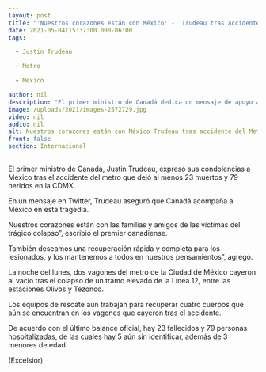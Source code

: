 ```yaml
---
layout: post
title: "'Nuestros corazones están con México' -  Trudeau tras accidente del Metro"
date: 2021-05-04T15:37:00.000-06:00
tags:

  - Justin Trudeau

  - Metro

  - México

author: nil
description: "El primer ministro de Canadá dedica un mensaje de apoyo a México tras el accidente del metro que dejó al menos 23 muertos y 79 heridos en la CDMX"
image: /uploads/2021/images-2572729.jpg
video: nil
audio: nil
alt: Nuestros corazones están con México Trudeau tras accidente del Metro
front: false
section: Internacional
---
```


El primer ministro de Canadá, Justin Trudeau, expresó sus condolencias a México tras el accidente del metro que dejó al menos 23 muertos y 79 heridos en la CDMX.

En un mensaje en Twitter, Trudeau aseguró que Canadá acompaña a México en esta tragedia.

Nuestros corazones están con las familias y amigos de las víctimas del trágico colapso”, escribió el premier canadiense.

También deseamos una recuperación rápida y completa para los lesionados, y los mantenemos a todos en nuestros pensamientos”, agregó.

La noche del lunes, dos vagones del metro de la Ciudad de México cayeron al vacío tras el colapso de un tramo elevado de la Línea 12, entre las estaciones Olivos y Tezonco.

Los equipos de rescate aún trabajan para recuperar cuatro cuerpos que aún se encuentran en los vagones que cayeron tras el accidente.

De acuerdo con el último balance oficial, hay 23 fallecidos y 79 personas hospitalizadas, de las cuales hay 5 aún sin identificar, además de 3 menores de edad.

(Excélsior)